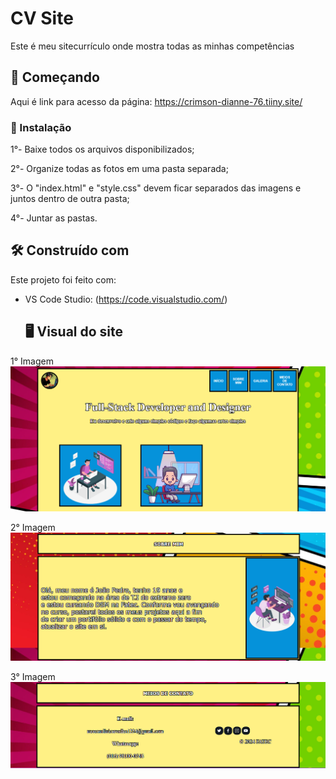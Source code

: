 # CV Site

Este é meu sitecurrículo onde mostra todas as minhas competências

## 🚀 Começando

Aqui é link para acesso da página: https://crimson-dianne-76.tiiny.site/

### 🔧 Instalação

1°- Baixe todos os arquivos disponibilizados;

2°- Organize todas as fotos em uma pasta separada;

3°- O "index.html" e "style.css" devem ficar separados das imagens e juntos dentro de outra pasta;

4°- Juntar as pastas.

## 🛠️ Construído com

Este projeto foi feito com:

* VS Code Studio: (https://code.visualstudio.com/)

  ## 🖥 Visual do site

 1° Imagem ![Head do site](https://github.com/moscardini-carvalho/CV_Site/blob/main/Head%20do%20site.png)

 2° Imagem ![Body do site](https://github.com/moscardini-carvalho/CV_Site/blob/main/Body%202%20do%20site.png)

 3° Imagem ![Final do site](https://github.com/moscardini-carvalho/CV_Site/blob/main/Final%20do%20site.png)
